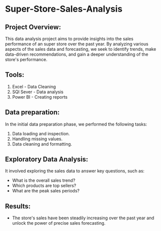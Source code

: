# Super-Store-Sales-Analysis

## Project Overview:
This data analysis project aims to provide insights into the sales performance of an super store over the past year. By analyzing various aspects of the sales data and forecasting, we seek to identify trends, make data-driven recommendations, and gain a deeper understanding of the store's performance.

## Tools:
 1. Excel - Data Cleaning
 2. SQl Sever - Data analysis
 3. Power BI - Creating reports

## Data preparation: 
In the initial data preparation phase, we performed the following tasks:
 1. Data loading and inspection.
 2. Handling missing values.
 3. Data cleaning and formatting.

## Exploratory Data Analysis:
It involved exploring the sales data to answer key questions, such as:
- What is the overall sales trend?
- Which products are top sellers?
- What are the peak sales periods?

## Results:
- The store's sales have been steadily increasing over the past year and unlock the power of precise sales forecasting.
